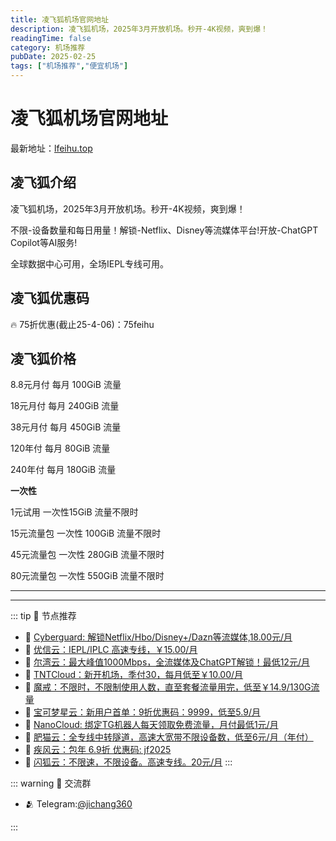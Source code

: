 ```yaml
---
title: 凌飞狐机场官网地址
description: 凌飞狐机场，2025年3月开放机场。秒开-4K视频，爽到爆！
readingTime: false
category: 机场推荐
pubDate: 2025-02-25
tags: ["机场推荐","便宜机场"]
---
```


# 凌飞狐机场官网地址

最新地址：[lfeihu.top](https://a.suola.link/youxinyun)

## 凌飞狐介绍

凌飞狐机场，2025年3月开放机场。秒开-4K视频，爽到爆！

不限-设备数量和每日用量！解锁-Netflix、Disney等流媒体平台!开放-ChatGPT Copilot等AI服务!

全球数据中心可用，全场IEPL专线可用。

## 凌飞狐优惠码

🔥 75折优惠(截止25-4-06)：75feihu

## 凌飞狐价格

8.8元月付 每月 100GiB 流量

18元月付 每月 240GiB 流量

38元月付 每月 450GiB 流量

120年付 每月 80GiB 流量

240年付 每月 180GiB 流量

**一次性**

1元试用 一次性15GiB 流量不限时

15元流量包 一次性 100GiB 流量不限时

45元流量包 一次性 280GiB 流量不限时

80元流量包 一次性 550GiB 流量不限时

---------
---------

::: tip 🎉 节点推荐
- 🚀 [Cyberguard: 解锁Netflix/Hbo/Disney+/Dazn等流媒体,18.00元/月](https://www.cyberguard.best/#/register?code=XsreC0T5)<br>
- 🚀 [优信云：IEPL/IPLC 高速专线，￥15.00/月](https://www.优信云.com/#/register?code=JRtE5uIV)<br>
- 🚀 [尔湾云：最大峰值1000Mbps，全流媒体及ChatGPT解锁！最低12元/月](https://erwan6.net/auth/register?code=BoObCd)<br>
- 🚀 [TNTCloud：新开机场，季付30，每月低至￥10.00/月](https://haibing822.tntvipaff.cc/#/register?code=GtjJVgml)<br>
- 🚀 [魔戒：不限时，不限制使用人数，直至套餐流量用完，低至￥14.9/130G流量](https://mojie.app/#/register?code=sSdtPtLo)<br>
- 🚀 [宝可梦星云：新用户首单：9折优惠码：9999，低至5.9/月 ](https://love.521pokemon.com/register?code=56ERkkxp)<br>
- 🚀 [NanoCloud: 绑定TG机器人每天领取免费流量，月付最低1元/月](https://edu.uodoo.bid/auth/register?code=JMiOQDHf)<br>
- 🚀 [肥猫云：全专线中转隧道，高速大宽带不限设备数，低至6元/月（年付）](https://fchb1188.fcvipaff.cc/register?aff=X1vZd2wf)<br>
- 🚀 [疾风云：包年 6.9折 优惠码: jf2025](https://homes.tr25.cn?code=ReCm)<br>
- 🚀 [闪狐云：不限速，不限设备。高速专线。20元/月](https://inv02.ffaff.cc/register?aff=WQApz2pv)
:::

::: warning  💬 交流群

- 🫂 Telegram:[@jichang360](https://t.me/jichang360)

:::
